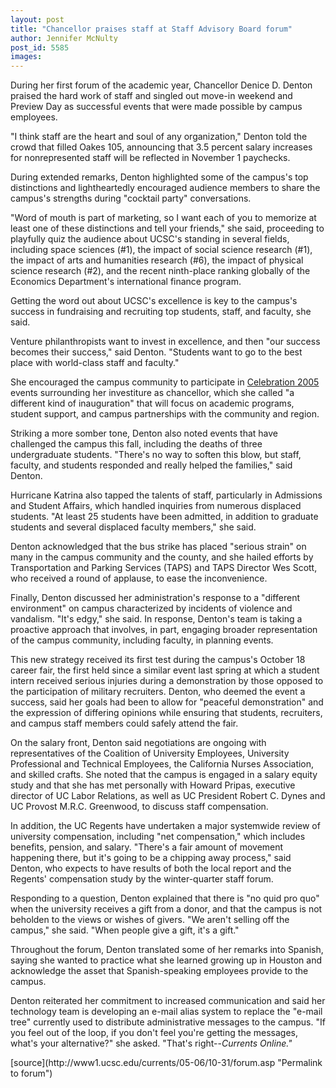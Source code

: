 ```yaml
---
layout: post
title: "Chancellor praises staff at Staff Advisory Board forum"
author: Jennifer McNulty
post_id: 5585
images:
---
```


<a name="content" id="content"></a>
<p>
  During her first forum of the academic year, Chancellor Denice D. Denton praised the hard work of staff and singled out move-in weekend and Preview Day as successful events that were made possible by campus employees.
</p>
<p>
  "I think staff are the heart and soul of any organization," Denton told the crowd that filled Oakes 105, announcing that 3.5 percent salary increases for nonrepresented staff will be reflected in November 1 paychecks.
</p>
<p>
  During extended remarks, Denton highlighted some of the campus's top distinctions and lightheartedly encouraged audience members to share the campus's strengths during "cocktail party" conversations.
</p>
<p>
  "Word of mouth is part of marketing, so I want each of you to memorize at least one of these distinctions and tell your friends," she said, proceeding to playfully quiz the audience about UCSC's standing in several fields, including space sciences (#1), the impact of social science research (#1), the impact of arts and humanities research (#6), the impact of physical science research (#2), and the recent ninth-place ranking globally of the Economics Department's international finance program.
</p>
<p>
  Getting the word out about UCSC's excellence is key to the campus's success in fundraising and recruiting top students, staff, and faculty, she said.
</p>
<p>
  Venture philanthropists want to invest in excellence, and then "our success becomes their success," said Denton. "Students want to go to the best place with world-class staff and faculty."
</p>
<p>
  She encouraged the campus community to participate in <a href="http://celebration2005.ucsc.edu/">Celebration 2005</a> events surrounding her investiture as chancellor, which she called "a different kind of inauguration" that will focus on academic programs, student support, and campus partnerships with the community and region.
</p>
<p>
  Striking a more somber tone, Denton also noted events that have challenged the campus this fall, including the deaths of three undergraduate students. "There's no way to soften this blow, but staff, faculty, and students responded and really helped the families," said Denton.
</p>
<p>
  Hurricane Katrina also tapped the talents of staff, particularly in Admissions and Student Affairs, which handled inquiries from numerous displaced students. "At least 25 students have been admitted, in addition to graduate students and several displaced faculty members," she said.
</p>
<p>
  Denton acknowledged that the bus strike has placed "serious strain" on many in the campus community and the county, and she hailed efforts by Transportation and Parking Services (TAPS) and TAPS Director Wes Scott, who received a round of applause, to ease the inconvenience.
</p>
<p>
  Finally, Denton discussed her administration's response to a "different environment" on campus characterized by incidents of violence and vandalism. "It's edgy," she said. In response, Denton's team is taking a proactive approach that involves, in part, engaging broader representation of the campus community, including faculty, in planning events.
</p>
<p>
  This new strategy received its first test during the campus's October 18 career fair, the first held since a similar event last spring at which a student intern received serious injuries during a demonstration by those opposed to the participation of military recruiters. Denton, who deemed the event a success, said her goals had been to allow for "peaceful demonstration" and the expression of differing opinions while ensuring that students, recruiters, and campus staff members could safely attend the fair.
</p>
<p>
  On the salary front, Denton said negotiations are ongoing with representatives of the Coalition of University Employees, University Professional and Technical Employees, the California Nurses Association, and skilled crafts. She noted that the campus is engaged in a salary equity study and that she has met personally with Howard Pripas, executive director of UC Labor Relations, as well as UC President Robert C. Dynes and UC Provost M.R.C. Greenwood, to discuss staff compensation.
</p>
<p>
  In addition, the UC Regents have undertaken a major systemwide review of university compensation, including "net compensation," which includes benefits, pension, and salary. "There's a fair amount of movement happening there, but it's going to be a chipping away process," said Denton, who expects to have results of both the local report and the Regents' compensation study by the winter-quarter staff forum.
</p>
<p>
  Responding to a question, Denton explained that there is "no quid pro quo" when the university receives a gift from a donor, and that the campus is not beholden to the views or wishes of givers. "We aren't selling off the campus," she said. "When people give a gift, it's a gift."
</p>
<p>
  Throughout the forum, Denton translated some of her remarks into Spanish, saying she wanted to practice what she learned growing up in Houston and acknowledge the asset that Spanish-speaking employees provide to the campus.
</p>
<p>
  Denton reiterated her commitment to increased communication and said her technology team is developing an e-mail alias system to replace the "e-mail tree" currently used to distribute administrative messages to the campus. "If you feel out of the loop, if you don't feel you're getting the messages, what's your alternative?" she asked. "That's right--<em>Currents Online."</em>
</p>
<form>
  <input name="t1" size="-1" type="hidden">
</form>




</p>
[source](http://www1.ucsc.edu/currents/05-06/10-31/forum.asp "Permalink to forum")
